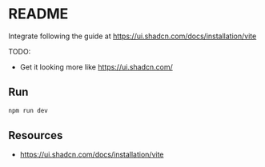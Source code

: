# README

Integrate following the guide at https://ui.shadcn.com/docs/installation/vite

TODO:

* Get it looking more like https://ui.shadcn.com/

## Run

```sh
npm run dev
```

## Resources

* https://ui.shadcn.com/docs/installation/vite